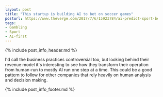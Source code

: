 ```yaml
---
layout: post
title: "This startup is building AI to bet on soccer games"
posturl: https://www.theverge.com/2017/7/6/15923784/ai-predict-sport-betting-gambling-stratagem
tags:
- Gambling
- Sport
- AI-first
---
```


{% include post_info_header.md %}

I'd call the business practices controversial too, but looking behind their revenue model it's interesting to see how they transform their operation from human-run to mostly AI run one step at a time. This could be a good pattern to follow for other companies that rely heavily on human analysis and decision making.

<!--more-->
{% include post_info_footer.md %}
